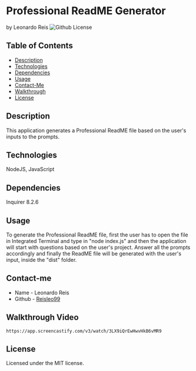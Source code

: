 # Professional ReadME Generator
by Leonardo Reis
![Github License](https://img.shields.io/badge/license-MIT-blue.svg)
## Table of Contents
* [Description](#description)
* [Technologies](#technologies)
* [Dependencies](#dependencies)
* [Usage](#usage)
* [Contact-Me](#contact-me)
* [Walkthrough](#walkthrough-video)
* [License](#license)

## Description
This application generates a Professional ReadME file based on the user's inputs to the prompts.
## Technologies
NodeJS, JavaScript
## Dependencies
Inquirer 8.2.6
## Usage
To generate the Professional ReadME file, first the user has to open the file in Integrated Terminal and type in "node index.js" and then the application will start with questions based on the user's project.
Answer all the prompts accordingly and finally the ReadME file will be generated with the user's input, inside the "dist" folder.
## Contact-me
* Name - Leonardo Reis
* Github - [Reisleo99](https://github.com/Reisleo99)
## Walkthrough Video
```
https://app.screencastify.com/v3/watch/3LX9iQrEwHwvHkB6vMR9
```
## License

Licensed under the MIT license.